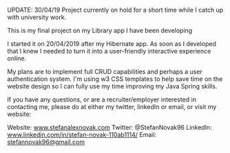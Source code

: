 UPDATE: 30/04/19
Project currently on hold for a short time while I catch up with university work. 

This is my final project on my Library app I have been developing

I started it on 20/04/2019 after my Hibernate app. As soon as I developed that I knew I needed to turn it into a user-friendly interactive experience online. 

My plans are to implement full CRUD capabilities and perhaps a user authentication system. I'm using w3 CSS templates to help save time on the website design so I can fully use my time improving my Java Spring skills.

If you have any questions, or are a recruiter/employer interested in contacting me, please do at either my twitter, linkedIn or email, or visit my website:

Website: www.stefanalexnovak.com
Twitter: @StefanNovak96
LinkedIn: www.linkedin.com/in/stefan-novak-110ab1114/
Email: stefannovak96@gmail.com
